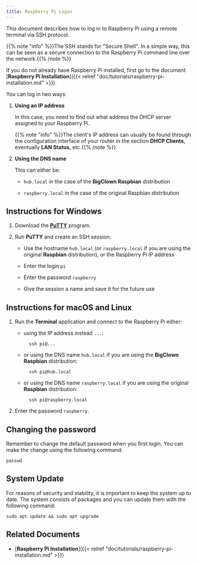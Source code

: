 ```yaml
---
title: Raspberry Pi Login
---
```


This document describes how to log in to Raspberry Pi using a remote terminal via SSH protocol.

{{% note "info" %}}The SSH stands for "Secure Shell". In a simple way, this can be seen as a secure connection to the Raspberry Pi command line over the network.{{% /note %}}

If you do not already have Raspberry Pi installed, first go to the document [**Raspberry Pi Installation**]({{< relref "doc/tutorials/raspberry-pi-installation.md" >}}).

You can log in two ways:

1. **Using an IP address**

    In this case, you need to find out what address the DHCP server assigned to your Raspberry Pi.

    {{% note "info" %}}The client's IP address can usually be found through the configuration interface of your router in the section **DHCP Clients**, eventually **LAN Status**, etc.{{% /note %}}

2. **Using the DNS name**

    This can either be:

    * `hub.local` in the case of the **BigClown Raspbian** distribution

    * `raspberry.local` in the case of the original Raspbian distribution

## Instructions for Windows

1. Download the [**PuTTY**](http://www.chiark.greenend.org.uk/~sgtatham/putty/download.html) program.

2. Run **PuTTY** and create an SSH session:

    * Use the hostname `hub.local` (or `raspberry.local` if you are using the original **Raspbian** distribution), or the Raspberry Pi IP address

    * Enter the login `pi`

    * Enter the password `raspberry`

    * Give the session a name and save it for the future use

## Instructions for macOS and Linux

1. Run the **Terminal** application and connect to the Raspberry Pi either:

    * using the IP address instead `...`:

            ssh pi@...

    * or using the DNS name `hub.local` if you are using the **BigClown Raspbian** distribution:

            ssh pi@hub.local

    * or using the DNS name `raspberry.local` if you are using the original **Raspbian** distribution:

            ssh pi@raspberry.local

2. Enter the password `raspberry`.

## Changing the password

Remember to change the default password when you first login. You can make the change using the following command:

    passwd

## System Update

For reasons of security and stability, it is important to keep the system up to date. The system consists of packages and you can update them with the following command:

    sudo apt update && sudo apt upgrade

## Related Documents

* [**Raspberry Pi Installation**]({{< relref "doc/tutorials/raspberry-pi-installation.md" >}})

